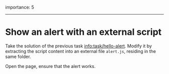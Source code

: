 importance: 5

---

# Show an alert with an external script

Take the solution of the previous task <info:task/hello-alert>. Modify it by extracting the script content into an external file `alert.js`, residing in the same folder.

Open the page, ensure that the alert works.